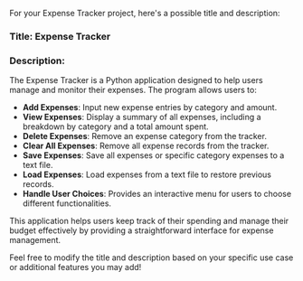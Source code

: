 For your Expense Tracker project, here's a possible title and description:

### **Title: Expense Tracker**

### **Description:**

The Expense Tracker is a Python application designed to help users manage and monitor their expenses. The program allows users to:

- **Add Expenses**: Input new expense entries by category and amount.
- **View Expenses**: Display a summary of all expenses, including a breakdown by category and a total amount spent.
- **Delete Expenses**: Remove an expense category from the tracker.
- **Clear All Expenses**: Remove all expense records from the tracker.
- **Save Expenses**: Save all expenses or specific category expenses to a text file.
- **Load Expenses**: Load expenses from a text file to restore previous records.
- **Handle User Choices**: Provides an interactive menu for users to choose different functionalities.

This application helps users keep track of their spending and manage their budget effectively by providing a straightforward interface for expense management.

Feel free to modify the title and description based on your specific use case or additional features you may add!
